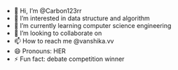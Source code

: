 - 👋 Hi, I’m @Carbon123rr
- 👀 I’m interested in data structure and algorithm
- 🌱 I’m currently learning computer science engineering 
- 💞️ I’m looking to collaborate on 
- 📫 How to reach me @vanshika.vv
- 😄 Pronouns: HER
- ⚡ Fun fact: debate competition winner

<!---
Carbon123rr/Carbon123rr is a ✨ special ✨ repository because its `README.md` (this file) appears on your GitHub profile.
You can click the Preview link to take a look at your changes.
--->
